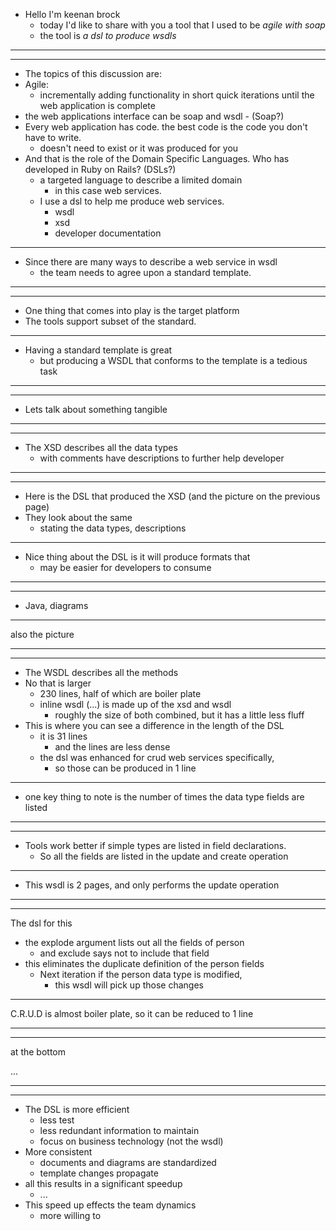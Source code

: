 - Hello I'm keenan brock
	- today I'd like to share with you a tool that I used to be _agile with soap_
	- the tool is _a dsl to produce wsdls_

---
---

- The topics of this discussion are:
- Agile:
	- incrementally adding functionality in short quick iterations until the web application is complete
- the web applications interface can be soap and wsdl - (Soap?)
- Every web application has code. the best code is the code you don't have to write.
	- doesn't need to exist or it was produced for you
- And that is the role of the Domain Specific Languages. Who has developed in Ruby on Rails? (DSLs?)
	- a targeted language to describe a limited domain
		- in this case web services.
	- I use a dsl to help me produce web services.
		- wsdl
		- xsd
		- developer documentation

---
- Since there are many ways to describe a web service in wsdl
	- the team needs to agree upon a standard template.

---
---
- One thing that comes into play is the target platform
- The tools support subset of the standard.

---
- Having a standard template is great
	- but producing a WSDL that conforms to the template is a tedious task

---
---

- Lets talk about something tangible

---
---
- The XSD describes all the data types
	- with comments have descriptions to further help developer

---
---
- Here is the DSL that produced the XSD (and the picture on the previous page)
- They look about the same
	- stating the data types, descriptions

---
- Nice thing about the DSL is it will produce formats that
	- may be easier for developers to consume

---
---
- Java, diagrams

---
also the picture

---
---
- The WSDL describes all the methods
- No that is larger
	- 230 lines, half of which are boiler plate
	- inline wsdl (...) is made up of the xsd and wsdl
		- roughly the size of both combined, but it has a little less fluff
- This is where you can see a difference in the length of the DSL
	- it is 31 lines
		- and the lines are less dense
	- the dsl was enhanced for crud web services specifically,
		- so those can be produced in 1 line

---
- one key thing to note is the number of times the data type fields are listed

---
---
- Tools work better if simple types are listed in field declarations.
	- So all the fields are listed in the update and create operation

---
- This wsdl is 2 pages, and only performs the update operation

---
---

The dsl for this 

- the explode argument lists out all the fields of person
	- and exclude says not to include that field
- this eliminates the duplicate definition of the person fields
	- Next iteration if the person data type is modified,
		- this wsdl will pick up those changes

---
C.R.U.D is almost boiler plate, so it can be reduced to 1 line

---
---

at the bottom

...

---
---
- The DSL is more efficient
	- less test
	- less redundant information to maintain
	- focus on business technology (not the wsdl)
- More consistent
	- documents and diagrams are standardized
	- template changes propagate
- all this results in a significant speedup
	- ...
- This speed up effects the team dynamics
	- more willing to 
	